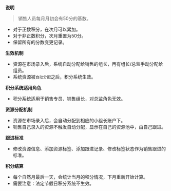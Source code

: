 **说明**

> 销售人员每月月初会有50分的基数。

- 对于正数积分，在次月可以累加。
- 对于非正数积分，次月重置为50分。
- 保留所有的分数变更记录。

**生效机制**

- 资源在市场录入后，系统自动分配给销售的组长，再有组长/总监手动分配给组员。
- 系统资源被`自动分配`之后，积分系统生效。

**积分系统适用角色**

- 积分系统适用于销售专员、销售组长，对总监角色无效。

**资源分配机制**

- 资源在市场录入后，会自动分配到相应的小组长账户下。
- 销售自己录入的资源不触发自动分配，显示在自己的资源池中，由自己跟进。

**跟进标准**

- 修改资源信息、添加资源标签、添加跟进记录、修改标签状态作为销售跟进的标准。

**积分结算**

- 每个自然月最后一天，会统计当月的积分情况，下月重新开始计算。
- 需要注意：法定节假日积分系统不生效。